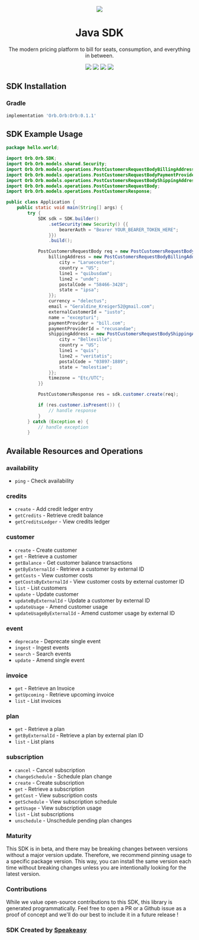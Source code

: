 <div align="center">
    <picture>
        <source srcset="https://user-images.githubusercontent.com/6267663/229776363-b219eaec-e1aa-4192-9123-d8a8e0ab997d.svg" media="(prefers-color-scheme: dark)">
        <img src="https://user-images.githubusercontent.com/6267663/229776275-b670d564-fc2e-4843-b061-adf230737e3f.svg">
    </picture>
    <h1>Java SDK</h1>
   <p>The modern pricing platform to bill for seats, consumption, and everything in between.</p>
   <a href="https://docs.withorb.com/docs/orb-docs/overview"><img src="https://img.shields.io/static/v1?label=Docs&message=API Ref&color=5444e4&style=for-the-badge" /></a>
   <a href="https://github.com/speakeasy-sdks/orb-java/actions"><img src="https://img.shields.io/github/actions/workflow/status/speakeasy-sdks/orb-java/speakeasy_sdk_generation.yml?style=for-the-badge" /></a>
  <a href="https://opensource.org/licenses/MIT"><img src="https://img.shields.io/badge/License-MIT-blue.svg?style=for-the-badge" /></a>
  <a href="https://github.com/speakeasy-sdks/orb-java/releases"><img src="https://img.shields.io/github/v/release/speakeasy-sdks/orb-java?sort=semver&style=for-the-badge" /></a>
</div>

<!-- Start SDK Installation -->
## SDK Installation

### Gradle

```groovy
implementation 'Orb.Orb:Orb:0.1.1'
```
<!-- End SDK Installation -->

## SDK Example Usage
<!-- Start SDK Example Usage -->
```java
package hello.world;

import Orb.Orb.SDK;
import Orb.Orb.models.shared.Security;
import Orb.Orb.models.operations.PostCustomersRequestBodyBillingAddress;
import Orb.Orb.models.operations.PostCustomersRequestBodyPaymentProviderEnum;
import Orb.Orb.models.operations.PostCustomersRequestBodyShippingAddress;
import Orb.Orb.models.operations.PostCustomersRequestBody;
import Orb.Orb.models.operations.PostCustomersResponse;

public class Application {
    public static void main(String[] args) {
        try {
            SDK sdk = SDK.builder()
                .setSecurity(new Security() {{
                    bearerAuth = "Bearer YOUR_BEARER_TOKEN_HERE";
                }})
                .build();

            PostCustomersRequestBody req = new PostCustomersRequestBody() {{
                billingAddress = new PostCustomersRequestBodyBillingAddress() {{
                    city = "Laruecester";
                    country = "US";
                    line1 = "quibusdam";
                    line2 = "unde";
                    postalCode = "58466-3428";
                    state = "ipsa";
                }};
                currency = "delectus";
                email = "Geraldine_Kreiger52@gmail.com";
                externalCustomerId = "iusto";
                name = "excepturi";
                paymentProvider = "bill.com";
                paymentProviderId = "recusandae";
                shippingAddress = new PostCustomersRequestBodyShippingAddress() {{
                    city = "Belleville";
                    country = "US";
                    line1 = "quis";
                    line2 = "veritatis";
                    postalCode = "03897-1889";
                    state = "molestiae";
                }};
                timezone = "Etc/UTC";
            }}            

            PostCustomersResponse res = sdk.customer.create(req);

            if (res.customer.isPresent()) {
                // handle response
            }
        } catch (Exception e) {
            // handle exception
        }
```
<!-- End SDK Example Usage -->

<!-- Start SDK Available Operations -->
## Available Resources and Operations


### availability

* `ping` - Check availability

### credits

* `create` - Add credit ledger entry
* `getCredits` - Retrieve credit balance
* `getCreditsLedger` - View credits ledger

### customer

* `create` - Create customer
* `get` - Retrieve a customer
* `getBalance` - Get customer balance transactions
* `getByExternalId` - Retrieve a customer by external ID
* `getCosts` - View customer costs
* `getCostsByExternalId` - View customer costs by external customer ID
* `list` - List customers
* `update` - Update customer
* `updateByExternalId` - Update a customer by external ID
* `updateUsage` - Amend customer usage
* `updateUsageByExternalId` - Amend customer usage by external ID

### event

* `deprecate` - Deprecate single event
* `ingest` - Ingest events
* `search` - Search events
* `update` - Amend single event

### invoice

* `get` - Retrieve an Invoice
* `getUpcoming` - Retrieve upcoming invoice
* `list` - List invoices

### plan

* `get` - Retrieve a plan
* `getByExternalId` - Retrieve a plan by external plan ID
* `list` - List plans

### subscription

* `cancel` - Cancel subscription
* `changeSchedule` - Schedule plan change
* `create` - Create subscription
* `get` - Retrieve a subscription
* `getCost` - View subscription costs
* `getSchedule` - View subscription schedule
* `getUsage` - View subscription usage
* `list` - List subscriptions
* `unschedule` - Unschedule pending plan changes
<!-- End SDK Available Operations -->

### Maturity

This SDK is in beta, and there may be breaking changes between versions without a major version update. Therefore, we recommend pinning usage 
to a specific package version. This way, you can install the same version each time without breaking changes unless you are intentionally 
looking for the latest version.

### Contributions

While we value open-source contributions to this SDK, this library is generated programmatically. 
Feel free to open a PR or a Github issue as a proof of concept and we'll do our best to include it in a future release !

### SDK Created by [Speakeasy](https://docs.speakeasyapi.dev/docs/using-speakeasy/client-sdks)
